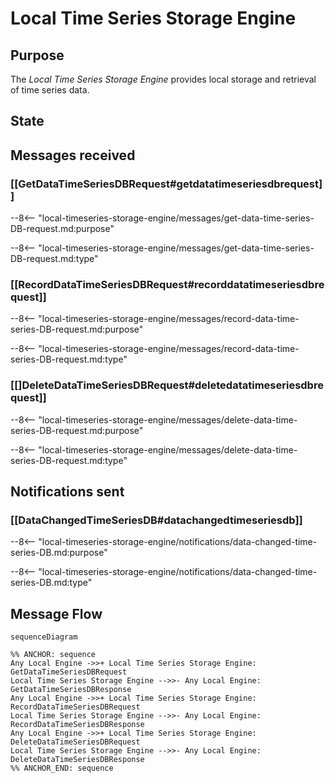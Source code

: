 <div class="engine" markdown>


# Local Time Series Storage Engine

## Purpose

The *Local Time Series Storage Engine* provides local storage and retrieval of time series data.

## State

## Messages received

### [[GetDataTimeSeriesDBRequest#getdatatimeseriesdbrequest]]

--8<-- "local-timeseries-storage-engine/messages/get-data-time-series-DB-request.md:purpose"

--8<-- "local-timeseries-storage-engine/messages/get-data-time-series-DB-request.md:type"

### [[RecordDataTimeSeriesDBRequest#recorddatatimeseriesdbrequest]]

--8<-- "local-timeseries-storage-engine/messages/record-data-time-series-DB-request.md:purpose"

--8<-- "local-timeseries-storage-engine/messages/record-data-time-series-DB-request.md:type"

### [[]DeleteDataTimeSeriesDBRequest#deletedatatimeseriesdbrequest]]

--8<-- "local-timeseries-storage-engine/messages/delete-data-time-series-DB-request.md:purpose"

--8<-- "local-timeseries-storage-engine/messages/delete-data-time-series-DB-request.md:type"

## Notifications sent

### [[DataChangedTimeSeriesDB#datachangedtimeseriesdb]]

--8<-- "local-timeseries-storage-engine/notifications/data-changed-time-series-DB.md:purpose"

--8<-- "local-timeseries-storage-engine/notifications/data-changed-time-series-DB.md:type"

## Message Flow


 <!-- --8<-- [start:messages] -->
 ```mermaid
 sequenceDiagram
 
%% ANCHOR: sequence
Any Local Engine ->>+ Local Time Series Storage Engine: GetDataTimeSeriesDBRequest
Local Time Series Storage Engine -->>- Any Local Engine: GetDataTimeSeriesDBResponse
Any Local Engine ->>+ Local Time Series Storage Engine: RecordDataTimeSeriesDBRequest
Local Time Series Storage Engine -->>- Any Local Engine: RecordDataTimeSeriesDBResponse
Any Local Engine ->>+ Local Time Series Storage Engine: DeleteDataTimeSeriesDBRequest
Local Time Series Storage Engine -->>- Any Local Engine: DeleteDataTimeSeriesDBResponse
%% ANCHOR_END: sequence
 ```
 <!-- --8<-- [end:messages] -->

</div>